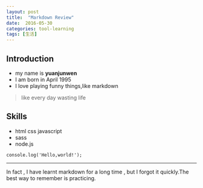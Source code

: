 ```yaml
---
layout: post
title:  "Markdown Review"
date:  2016-05-30
categories: tool-learning
tags: [生活]
---
```


## Introduction

* my name is **yuanjunwen**
* I am born in April 1995
* I love playing funny things,like markdown

>like every day wasting life

## Skills

 * html css javascript
 * sass
 * node.js

 `
    console.log('Hello,world!');
 `

***

In fact , I have learnt markdown for a long time , but I forgot it quickly.The best way to remember is practicing.
